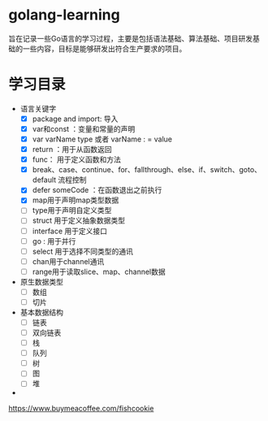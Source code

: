 # golang-learning
旨在记录一些Go语言的学习过程，主要是包括语法基础、算法基础、项目研发基础的一些内容，目标是能够研发出符合生产要求的项目。


# 学习目录

- 语言关键字
  - [x] package and import: 导入
  - [x] var和const ：变量和常量的声明
  - [x] var varName type  或者 varName : = value
  - [x] return ：用于从函数返回
  - [x] func： 用于定义函数和方法
  - [x] break、case、continue、for、fallthrough、else、if、switch、goto、default 流程控制
  - [x] defer someCode ：在函数退出之前执行
  - [x] map用于声明map类型数据
  - [ ] type用于声明自定义类型
  - [ ] struct 用于定义抽象数据类型
  - [ ] interface 用于定义接口
  - [ ] go : 用于并行
  - [ ] select 用于选择不同类型的通讯
  - [ ] chan用于channel通讯
  - [ ] range用于读取slice、map、channel数据
- 原生数据类型
  - [ ] 数组
  - [ ] 切片
- 基本数据结构
  - [ ] 链表
  - [ ] 双向链表
  - [ ] 栈
  - [ ] 队列
  - [ ] 树
  - [ ] 图
  - [ ] 堆
    
- 

https://www.buymeacoffee.com/fishcookie
